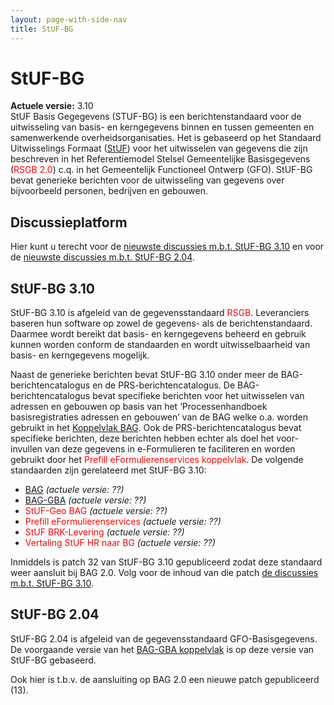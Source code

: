```yaml
---
layout: page-with-side-nav
title: StUF-BG
---
```

# StUF-BG

**Actuele versie:** 3.10  
StUF Basis Gegegevens (STUF-BG) is een berichtenstandaard voor de
uitwisseling van basis- en kerngegevens binnen en tussen gemeenten en
samenwerkende overheidsorganisaties. Het is gebaseerd op het Standaard
Uitwisselings Formaat ([StUF](https://vng-realisatie.github.io/StUF-onderlaag/)) voor
het uitwisselen van gegevens die zijn beschreven in het Referentiemodel
Stelsel Gemeentelijke Basisgegevens (<span style="color:red">RSGB
2.0</span>) c.q. in
het Gemeentelijk Functioneel Ontwerp (GFO). StUF-BG bevat generieke
berichten voor de uitwisseling van gegevens over bijvoorbeeld personen,
bedrijven en gebouwen.

## Discussieplatform

Hier kunt u terecht voor de [nieuwste discussies m.b.t. StUF-BG
3.10](https://github.com/VNG-Realisatie/StUF-Standaarden/labels/StUF-BG%203.10)
en voor de [nieuwste discussies m.b.t. StUF-BG
2.04](https://github.com/VNG-Realisatie/StUF-Standaarden/labels/StUF-BG%202.04).

## StUF-BG 3.10

StUF-BG 3.10 is afgeleid van de gegevensstandaard
<span style="color:red">RSGB</span>.
Leveranciers baseren hun software op zowel de gegevens- als de
berichtenstandaard. Daarmee wordt bereikt dat basis- en kerngegevens
beheerd en gebruik kunnen worden conform de standaarden en wordt
uitwisselbaarheid van basis- en kerngegevens mogelijk.

Naast de generieke berichten bevat StUF-BG 3.10 onder meer de
BAG-berichtencatalogus en de PRS-berichtencatalogus. De
BAG-berichtencatalogus bevat specifieke berichten voor het uitwisselen
van adressen en gebouwen op basis van het ‘Processenhandboek
basisregistraties adressen en gebouwen’ van de BAG welke o.a. worden
gebruikt in het [Koppelvlak BAG](https://vng-realisatie.github.io/StUF-BAG/). Ook de
PRS-berichtencatalogus bevat specifieke berichten, deze berichten hebben
echter als doel het voor-invullen van deze gegevens in e-Formulieren te
faciliteren en worden gebruikt door het <span style="color:red">Prefill eFormulierenservices
koppelvlak</span>. De volgende
standaarden zijn gerelateerd met StUF-BG 3.10:

- [BAG](https://vng-realisatie.github.io/StUF-BAG/) *(actuele versie: ??)*
- [BAG-GBA](https://vng-realisatie.github.io/StUF-BAG-GBA/) *(actuele versie: ??)*
- <span style="color:red">StUF-Geo BAG</span> *(actuele versie: ??)*
- <span style="color:red">Prefill eFormulierenservices</span> *(actuele versie: ??)*
- <span style="color:red">StUF BRK-Levering</span> *(actuele versie: ??)* 
- <span style="color:red">Vertaling StUF HR naar BG</span> *(actuele versie: ??)*

Inmiddels is patch 32 van StUF-BG 3.10 gepubliceerd zodat deze standaard
weer aansluit bij BAG 2.0. Volg voor de inhoud van die patch [de
discussies m.b.t. StUF-BG
3.10](https://github.com/VNG-Realisatie/StUF-Standaarden/labels/StUF-BG%203.10).

## StUF-BG 2.04

StUF-BG 2.04 is afgeleid van de gegevensstandaard GFO-Basisgegevens. De
voorgaande versie van het [BAG-GBA koppelvlak](https://vng-realisatie.github.io/StUF-BAG-GBA/) is op
deze versie van StUF-BG gebaseerd.

Ook hier is t.b.v. de aansluiting op BAG 2.0 een nieuwe patch
gepubliceerd (13).